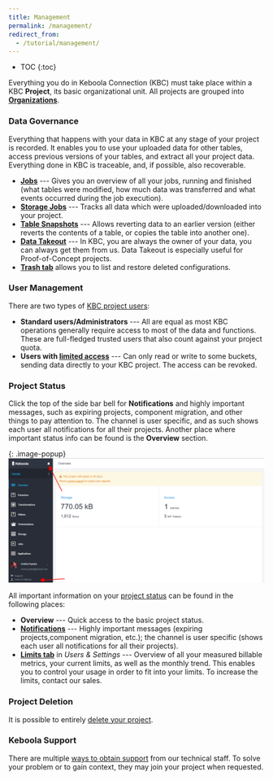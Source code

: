 ```yaml
---
title: Management
permalink: /management/
redirect_from:
  - /tutorial/management/
---
```


* TOC
{:toc}

Everything you do in Keboola Connection (KBC) must take place within a KBC **Project**, its basic organizational unit.
All projects are grouped into [**Organizations**](/management/organization/).

### Data Governance
Everything that happens with your data in KBC at any stage of your project is recorded.
It enables you to use your uploaded data for other tables, access previous versions of your tables, and
extract all your project data. Everything done in KBC is traceable, and, if possible, also recoverable.

- [**Jobs**](/management/jobs/#jobs) --- Gives you an overview of all your jobs,
running and finished (what tables were modified, how much data was transferred and
what events occurred during the job execution).
- [**Storage Jobs**](/management/jobs/#storage-jobs) --- Tracks all data
which were uploaded/downloaded into your project.
- [**Table Snapshots**](/storage/tables/backups/#table-snapshots) --- Allows reverting data
to an earlier version (either reverts the contents of a table, or copies the table into another one).
- [**Data Takeout**](/management/project/export/) --- In KBC, you are always the owner of your data, you can always get them from us. Data Takeout is especially useful for Proof-of-Concept projects.
- [**Trash tab**](/storage/configurations/#delete-configuration) allows you to list and restore deleted configurations.

### User Management
There are two types of [KBC project users](/management/project/users/):

- **Standard users/Administrators** --- All are equal as most KBC operations generally require access to most of the data and functions. These are full-fledged trusted users that also count against your project quota.
- **Users with [limited access](/management/project/tokens/#limited-tokens)** --- Can only read or write to some buckets,
sending data directly to your KBC project. The access can be revoked.

### Project Status
Click the top of the side bar bell for **Notifications** and highly important messages, such as expiring projects, component migration, and other things to pay attention to. The channel is user specific,
and as such shows each user all notifications for all their projects. Another place where important
status info can be found is the **Overview** section.

{: .image-popup}
![Screenshot - Project Overview](/management/project-overview.png)

All important information on your [project status](/management/#project-status) can be found in the following places:

- **Overview** --- Quick access to the basic project status.
- [**Notifications**](/management/account/#notifications) --- Highly important messages (expiring projects,component migration, etc.);
the channel is user specific (shows each user all notifications for all their projects).
- [**Limits tab**](/management/project/limits/) in *Users & Settings* ---
Overview of all your measured billable metrics, your current limits,
as well as the monthly trend. This enables you to control your usage in order to fit into your limits.
To increase the limits, contact our sales.


### Project Deletion
It is possible to entirely [delete your project](/management/project/delete/).

### Keboola Support
There are multiple [ways to obtain support](/management/support/) from our technical staff.
To solve your problem or to gain context, they may join your project when requested.